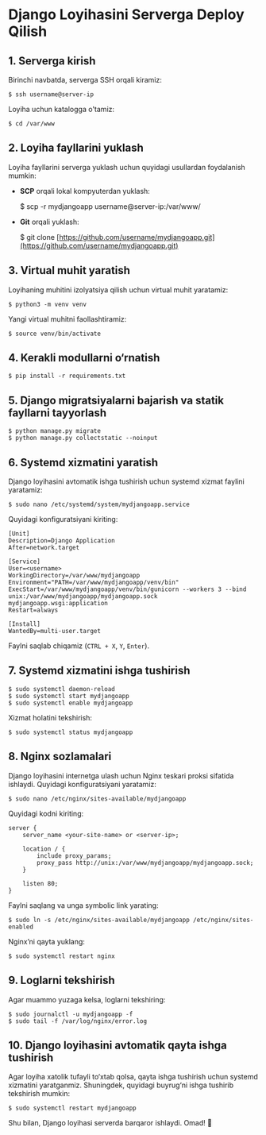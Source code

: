 # Django Loyihasini Serverga Deploy Qilish

## 1. Serverga kirish

Birinchi navbatda, serverga SSH orqali kiramiz:

```
$ ssh username@server-ip
```

Loyiha uchun katalogga o'tamiz:

```
$ cd /var/www
```

## 2. Loyiha fayllarini yuklash

Loyiha fayllarini serverga yuklash uchun quyidagi usullardan foydalanish mumkin:

- **SCP** orqali lokal kompyuterdan yuklash:

  \$ scp -r mydjangoapp username\@server-ip\:/var/www/

- **Git** orqali yuklash:

  \$ git clone [https://github.com/username/mydjangoapp.git](https://github.com/username/mydjangoapp.git)

## 3. Virtual muhit yaratish

Loyihaning muhitini izolyatsiya qilish uchun virtual muhit yaratamiz:

```
$ python3 -m venv venv
```

Yangi virtual muhitni faollashtiramiz:

```
$ source venv/bin/activate
```

## 4. Kerakli modullarni o‘rnatish

```
$ pip install -r requirements.txt
```

## 5. Django migratsiyalarni bajarish va statik fayllarni tayyorlash

```
$ python manage.py migrate
$ python manage.py collectstatic --noinput
```

## 6. Systemd xizmatini yaratish

Django loyihasini avtomatik ishga tushirish uchun systemd xizmat faylini yaratamiz:

```
$ sudo nano /etc/systemd/system/mydjangoapp.service
```

Quyidagi konfiguratsiyani kiriting:

```
[Unit]
Description=Django Application
After=network.target

[Service]
User=<username>
WorkingDirectory=/var/www/mydjangoapp
Environment="PATH=/var/www/mydjangoapp/venv/bin"
ExecStart=/var/www/mydjangoapp/venv/bin/gunicorn --workers 3 --bind unix:/var/www/mydjangoapp/mydjangoapp.sock mydjangoapp.wsgi:application
Restart=always

[Install]
WantedBy=multi-user.target
```

Faylni saqlab chiqamiz (`CTRL + X`, `Y`, `Enter`).

## 7. Systemd xizmatini ishga tushirish

```
$ sudo systemctl daemon-reload
$ sudo systemctl start mydjangoapp
$ sudo systemctl enable mydjangoapp
```

Xizmat holatini tekshirish:

```
$ sudo systemctl status mydjangoapp
```

## 8. Nginx sozlamalari

Django loyihasini internetga ulash uchun Nginx teskari proksi sifatida ishlaydi. Quyidagi konfiguratsiyani yaratamiz:

```
$ sudo nano /etc/nginx/sites-available/mydjangoapp
```

Quyidagi kodni kiriting:

```
server {
    server_name <your-site-name> or <server-ip>;

    location / {
        include proxy_params;
        proxy_pass http://unix:/var/www/mydjangoapp/mydjangoapp.sock;
    }

    listen 80;
}
```

Faylni saqlang va unga symbolic link yarating:

```
$ sudo ln -s /etc/nginx/sites-available/mydjangoapp /etc/nginx/sites-enabled
```

Nginx’ni qayta yuklang:

```
$ sudo systemctl restart nginx
```

## 9. Loglarni tekshirish

Agar muammo yuzaga kelsa, loglarni tekshiring:

```
$ sudo journalctl -u mydjangoapp -f
$ sudo tail -f /var/log/nginx/error.log
```

## 10. Django loyihasini avtomatik qayta ishga tushirish

Agar loyiha xatolik tufayli to‘xtab qolsa, qayta ishga tushirish uchun systemd xizmatini yaratganmiz.
Shuningdek, quyidagi buyrug‘ni ishga tushirib tekshirish mumkin:

```
$ sudo systemctl restart mydjangoapp
```

Shu bilan, Django loyihasi serverda barqaror ishlaydi. Omad! 🚀

